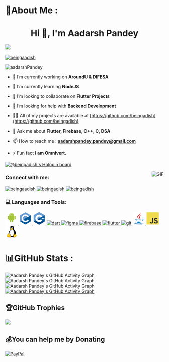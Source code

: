 # 💫About Me :

<h1 align="center">Hi 👋, I'm Aadarsh Pandey</h1>

<img src="https://readme-typing-svg.herokuapp.com?font=Algerians&color=F07C3D&width=500&lines=A+passionate+Flutter+developer+from+India+😊">


<p align="left"> <a href="https://twitter.com/beingaadish" target="blank"><img src="https://img.shields.io/twitter/follow/beingaadish?logo=twitter&style=for-the-badge" alt="beingaadish" /></a> </p>

<img src="https://komarev.com/ghpvc/?username=beingadish&label=visiters&color=orange&style=flat" alt="aadarshPandey" />

- 🔭 I’m currently working on **AroundU & DIFESA**

- 🌱 I’m currently learning **NodeJS**

- 👯 I’m looking to collaborate on **Flutter Projects**

- 🤝 I’m looking for help with **Backend Development**

- 👨‍💻 All of my projects are available at [https://github.com/beingadish](https://github.com/beingadish)

- 💬 Ask me about **Flutter, Firebase, C++, C, DSA**

- 📫 How to reach me : **aadarshpandey.pandey@gmail.com**

- ⚡ Fun fact **I am Omnivert.**

[![@beingadish's Holopin board](https://holopin.me/beingadish)](https://holopin.io/@beingadish)

<img align ="right" alt="GIF" height="70px" src="https://octodex.github.com/images/daftpunktocat-guy.gif" />

<h3 align="left">Connect with me:</h3>
<p align="left">
<a href="https://twitter.com/beingaadish" target="blank"><img align="center" src="https://raw.githubusercontent.com/rahuldkjain/github-profile-readme-generator/master/src/images/icons/Social/twitter.svg" alt="beingaadish" height="30" width="40" /></a>
<a href="https://linkedin.com/in/beingadish" target="blank"><img align="center" src="https://raw.githubusercontent.com/rahuldkjain/github-profile-readme-generator/master/src/images/icons/Social/linked-in-alt.svg" alt="beingadish" height="30" width="40" /></a>
<a href="https://instagram.com/beingadish" target="blank"><img align="center" src="https://raw.githubusercontent.com/rahuldkjain/github-profile-readme-generator/master/src/images/icons/Social/instagram.svg" alt="beingadish" height="30" width="40" /></a>
<!-- <a href="https://www.codechef.com/users/beingadish" target="blank"><img align="center" src="https://cdn.jsdelivr.net/npm/simple-icons@3.1.0/icons/codechef.svg" alt="beingadish" height="30" width="40" /></a>
<a href="https://www.hackerrank.com/aadarshpandey_p1" target="blank"><img align="center" src="https://raw.githubusercontent.com/rahuldkjain/github-profile-readme-generator/master/src/images/icons/Social/hackerrank.svg" alt="beingadish" height="30" width="40" /></a>
<a href="https://codeforces.com/profile/beingadish" target="blank"><img align="center" src="https://raw.githubusercontent.com/rahuldkjain/github-profile-readme-generator/master/src/images/icons/Social/codeforces.svg" alt="beingadish" height="30" width="40" /></a>
<a href="https://www.leetcode.com/beingadish" target="blank"><img align="center" src="https://raw.githubusercontent.com/rahuldkjain/github-profile-readme-generator/master/src/images/icons/Social/leet-code.svg" alt="beingadish" height="30" width="40" /></a>
<a href="https://auth.geeksforgeeks.org/user/beingadish/profile" target="blank"><img align="center" src="https://raw.githubusercontent.com/rahuldkjain/github-profile-readme-generator/master/src/images/icons/Social/geeks-for-geeks.svg" alt="beingadish/profile" height="30" width="40" /></a> -->
</p>
<h3 align="left">💻 Languages and Tools:</h3>
<p align="left"> <a href="https://developer.android.com" target="_blank" rel="noreferrer"> <img src="https://raw.githubusercontent.com/devicons/devicon/master/icons/android/android-original-wordmark.svg" alt="android" width="40" height="40"/> </a> <a href="https://www.cprogramming.com/" target="_blank" rel="noreferrer"> <img src="https://raw.githubusercontent.com/devicons/devicon/master/icons/c/c-original.svg" alt="c" width="40" height="40"/> </a> <a href="https://www.w3schools.com/cpp/" target="_blank" rel="noreferrer"> <img src="https://raw.githubusercontent.com/devicons/devicon/master/icons/cplusplus/cplusplus-original.svg" alt="cplusplus" width="40" height="40"/> </a> <a href="https://dart.dev" target="_blank" rel="noreferrer"> <img src="https://www.vectorlogo.zone/logos/dartlang/dartlang-icon.svg" alt="dart" width="40" height="40"/> </a> <a href="https://www.figma.com/" target="_blank" rel="noreferrer"> <img src="https://www.vectorlogo.zone/logos/figma/figma-icon.svg" alt="figma" width="40" height="40"/> </a> <a href="https://firebase.google.com/" target="_blank" rel="noreferrer"> <img src="https://www.vectorlogo.zone/logos/firebase/firebase-icon.svg" alt="firebase" width="40" height="40"/> </a> <a href="https://flutter.dev" target="_blank" rel="noreferrer"> <img src="https://www.vectorlogo.zone/logos/flutterio/flutterio-icon.svg" alt="flutter" width="40" height="40"/> </a> <a href="https://git-scm.com/" target="_blank" rel="noreferrer"> <img src="https://www.vectorlogo.zone/logos/git-scm/git-scm-icon.svg" alt="git" width="40" height="40"/> </a> <a href="https://www.java.com" target="_blank" rel="noreferrer"> <img src="https://raw.githubusercontent.com/devicons/devicon/master/icons/java/java-original.svg" alt="java" width="40" height="40"/> </a> <a href="https://developer.mozilla.org/en-US/docs/Web/JavaScript" target="_blank" rel="noreferrer"> <img src="https://raw.githubusercontent.com/devicons/devicon/master/icons/javascript/javascript-original.svg" alt="javascript" width="40" height="40"/> </a> <a href="https://www.linux.org/" target="_blank" rel="noreferrer"> <img src="https://raw.githubusercontent.com/devicons/devicon/master/icons/linux/linux-original.svg" alt="linux" width="40" height="40"/> </a> </p>

# 📊GitHub Stats :
![Aadarsh Pandey's GitHub Activity Graph](https://github-readme-stats.vercel.app/api?username=beingadish&theme=highcontrast&hide_border=true&include_all_commits=false&count_private=true)<br/>
![Aadarsh Pandey's GitHub Activity Graph](https://github-readme-streak-stats.herokuapp.com/?user=beingadish&theme=highcontrast&hide_border=true)<br/>
![Aadarsh Pandey's GitHub Activity Graph](https://github-readme-stats.vercel.app/api/top-langs/?username=beingadish&theme=highcontrast&hide_border=true&include_all_commits=false&count_private=true&layout=compact)
[![Aadarsh Pandey's GitHub Activity Graph](https://activity-graph.herokuapp.com/graph?username=beingadish&theme=xcode&hide_border=true)<br/>](https://github.com/beingadish)

## 🏆GitHub Trophies
![](https://github-profile-trophy.vercel.app/?username=beingadish&theme=darkhub&no-frame=true&no-bg=false&margin-w=4)

  ## 💰You can help me by Donating
  [![PayPal](https://img.shields.io/badge/PayPal-00457C?style=for-the-badge&logo=paypal&logoColor=white)](https://paypal.me/beingadish) 
  
